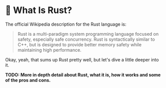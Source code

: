 # 🦀 What Is Rust?
The official Wikipedia description for the Rust language is:

> Rust is a multi-paradigm system programming language focused on safety, especially safe concurrency. Rust is syntactically similar to C++, but is designed to provide better memory safety while maintaining high performance.

Okay, yeah, that sums up Rust pretty well, but let's dive a little deeper into it. 

**TODO: More in depth detail about Rust, what it is, how it works and some of the pros and cons.**
